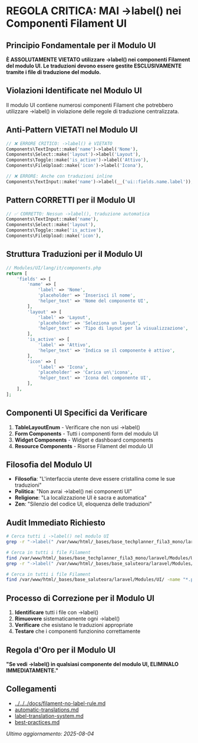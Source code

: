 # REGOLA CRITICA: MAI ->label() nei Componenti Filament UI

## Principio Fondamentale per il Modulo UI
**È ASSOLUTAMENTE VIETATO utilizzare ->label() nei componenti Filament del modulo UI. Le traduzioni devono essere gestite ESCLUSIVAMENTE tramite i file di traduzione del modulo.**

## Violazioni Identificate nel Modulo UI
Il modulo UI contiene numerosi componenti Filament che potrebbero utilizzare ->label() in violazione delle regole di traduzione centralizzata.

## Anti-Pattern VIETATI nel Modulo UI
```php
// ❌ ERRORE CRITICO: ->label() è VIETATO
Components\TextInput::make('name')->label('Nome'),
Components\Select::make('layout')->label('Layout'),
Components\Toggle::make('is_active')->label('Attivo'),
Components\FileUpload::make('icon')->label('Icona'),

// ❌ ERRORE: Anche con traduzioni inline
Components\TextInput::make('name')->label(__('ui::fields.name.label')),
```

## Pattern CORRETTI per il Modulo UI
```php
// ✅ CORRETTO: Nessun ->label(), traduzione automatica
Components\TextInput::make('name'),
Components\Select::make('layout'),
Components\Toggle::make('is_active'),
Components\FileUpload::make('icon'),
```

## Struttura Traduzioni per il Modulo UI
```php
// Modules/UI/lang/it/components.php
return [
    'fields' => [
        'name' => [
            'label' => 'Nome',
            'placeholder' => 'Inserisci il nome',
            'helper_text' => 'Nome del componente UI',
        ],
        'layout' => [
            'label' => 'Layout',
            'placeholder' => 'Seleziona un layout',
            'helper_text' => 'Tipo di layout per la visualizzazione',
        ],
        'is_active' => [
            'label' => 'Attivo',
            'helper_text' => 'Indica se il componente è attivo',
        ],
        'icon' => [
            'label' => 'Icona',
            'placeholder' => 'Carica un\'icona',
            'helper_text' => 'Icona del componente UI',
        ],
    ],
];
```

## Componenti UI Specifici da Verificare
1. **TableLayoutEnum** - Verificare che non usi ->label()
2. **Form Components** - Tutti i componenti form del modulo UI
3. **Widget Components** - Widget e dashboard components
4. **Resource Components** - Risorse Filament del modulo UI

## Filosofia del Modulo UI
- **Filosofia**: "L'interfaccia utente deve essere cristallina come le sue traduzioni"
- **Politica**: "Non avrai ->label() nei componenti UI"
- **Religione**: "La localizzazione UI è sacra e automatica"
- **Zen**: "Silenzio del codice UI, eloquenza delle traduzioni"

## Audit Immediato Richiesto
```bash
# Cerca tutti i ->label() nel modulo UI
grep -r "->label(" /var/www/html/_bases/base_techplanner_fila3_mono/laravel/Modules/UI/

# Cerca in tutti i file Filament
find /var/www/html/_bases/base_techplanner_fila3_mono/laravel/Modules/UI/ -name "*.php" -exec grep -l "->label(" {} \;
grep -r "->label(" /var/www/html/_bases/base_saluteora/laravel/Modules/UI/

# Cerca in tutti i file Filament
find /var/www/html/_bases/base_saluteora/laravel/Modules/UI/ -name "*.php" -exec grep -l "->label(" {} \;
```

## Processo di Correzione per il Modulo UI
1. **Identificare** tutti i file con ->label()
2. **Rimuovere** sistematicamente ogni ->label()
3. **Verificare** che esistano le traduzioni appropriate
4. **Testare** che i componenti funzionino correttamente

## Regola d'Oro per il Modulo UI
**"Se vedi ->label() in qualsiasi componente del modulo UI, ELIMINALO IMMEDIATAMENTE."**

## Collegamenti
- [../../../docs/filament-no-label-rule.md](../../../../docs/filament-no-label-rule.md)
- [automatic-translations.md](automatic-translations.md)
- [label-translation-system.md](label-translation-system.md)
- [best-practices.md](best-practices.md)

*Ultimo aggiornamento: 2025-08-04*
